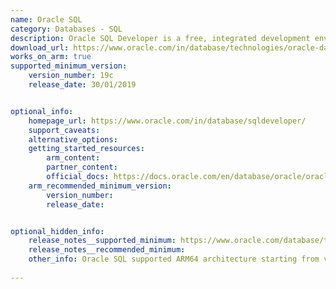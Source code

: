 ```yaml
---
name: Oracle SQL
category: Databases - SQL
description: Oracle SQL Developer is a free, integrated development environment that simplifies the development and management of Oracle Database in both traditional and Cloud deployments.
download_url: https://www.oracle.com/in/database/technologies/oracle-database-software-downloads.html 
works_on_arm: true
supported_minimum_version:
    version_number: 19c
    release_date: 30/01/2019


optional_info:
    homepage_url: https://www.oracle.com/in/database/sqldeveloper/
    support_caveats:
    alternative_options:
    getting_started_resources:
        arm_content: 
        partner_content: 
        official_docs: https://docs.oracle.com/en/database/oracle/oracle-database/19/lacli/installing-ic-arm.html#GUID-09538EE8-5EE8-4319-9B17-DCE0EF0154A0
    arm_recommended_minimum_version:
        version_number: 
        release_date:


optional_hidden_info:
    release_notes__supported_minimum: https://www.oracle.com/database/technologies/oracle19c-linux-arm64-downloads.html
    release_notes__recommended_minimum:
    other_info: Oracle SQL supported ARM64 architecture starting from version 19c, kindly refer [here](https://docs.oracle.com/en/learn/ol-db-arm/index.html#introduction). To download Oracle SQL, users will need to create an account on the Oracle website. 
    
---
```


